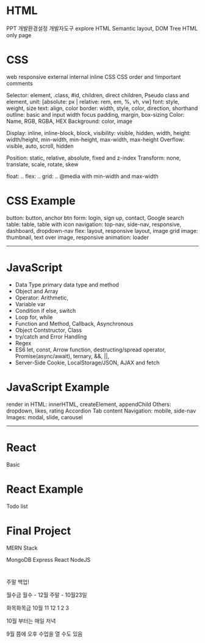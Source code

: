 # HTML
PPT
개발환경설정
개발자도구 explore
HTML Semantic layout, DOM Tree
HTML only page 

# CSS
web responsive
external internal inline CSS
CSS order and !important
comments

Selector: element, .class, #id, children, direct children,
Pseudo class and element,
unit: [absolute: px | relative: rem, em, %, vh, vw]
font: style, weight, size
text: align, color
border: width, style, color, direction, shorthand
outline: basic and input width focus
padding, margin, 
box-sizing
Color: Name, RGB, RGBA, HEX
Background: color, image 

Display: inline, inline-block, block,
visibility: visible, hidden,
width, height: width/height, min-width, min-height, max-width, max-height
Overflow: visible, auto, scroll, hidden

Position: static, relative, absolute, fixed and z-index
Transform: none, translate, scale, rotate, skew

float: ..
flex:  ..
grid: ..
@media with min-width and max-width

# CSS Example
button: button, anchor btn
form: login, sign up, contact, Google search 
table: table, table with icon
navigation: top-nav, side-nav, responsive, dashboard, dropdown-nav
flex: layout, responsive layout, image grid
image: thumbnail, text over image, responsive
animation: loader

- - -

# JavaScript
- Data Type
primary data type and method
- Object and Array
- Operator: Arithmetic, 
- Variable
var
- Condition
if else, switch
- Loop 
for, while
- Function and Method, Callback, Asynchronous
- Object Contstructor, Class
- try/catch and Error Handling
- Regex
- ES6
let, const, Arrow function, destructing/spread operator, Promise(async/await), ternary, &&, ||,
- Server-Side
Cookie, LocalStorage/JSON, AJAX and fetch

# JavaScript Example
render in HTML: innerHTML, createElement, appendChild
Others: dropdown, likes, rating
Accordion
Tab content
Navigation: mobile, side-nav
Images: modal, slide, carousel

- - -

# React
Basic

# React Example
Todo list

# Final Project
MERN Stack

MongoDB
Express
React
NodeJS



# 

주말 백업!

월수금 월수 - 12월
주말 - 10월23일

화목화목금 10월 11 12 1 2 3

10월 부터는 매일 저녁

9월 쯤에 오후 수업을 열 수도 있음
